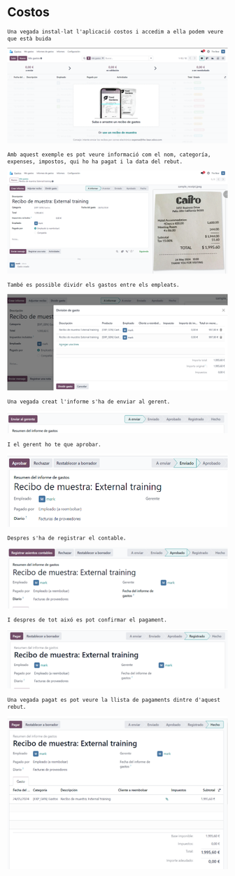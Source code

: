 # Costos
    Una vegada instal·lat l'aplicació costos i accedim a ella podem veure que està buida
![Imatge 1](imatges/Img1.PNG)

    Amb aquest exemple es pot veure informació com el nom, categoría, expenses, impostos, qui ho ha pagat i la data del rebut.
![Imatge 2](imatges/Img2.PNG)

    També es possible dividr els gastos entre els empleats.
![Imatge 3](imatges/Img3.PNG)

    Una vegada creat l'informe s'ha de enviar al gerent.
![Imatge 4](imatges/Img4.PNG)

    I el gerent ho te que aprobar.
![Imatge 5](imatges/Img5.PNG)

    Despres s'ha de registrar el contable.
![Imatge 6](imatges/Img6.PNG)

    I despres de tot aixó es pot confirmar el pagament.

![Imatge 7](imatges/Img7.PNG)

    Una vegada pagat es pot veure la llista de pagaments dintre d'aquest rebut.
![Imatge 8](imatges/Img8.PNG)

</body>
</html>